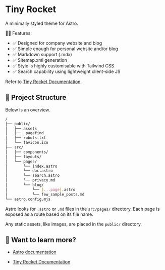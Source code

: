 # Tiny Rocket

A minimally styled theme for Astro.

🧑‍🚀 Features:

- ✅ Designed for company website and blog
- ✅ Simple enough for personal website and/or blog
- ✅ Markdown support (.mdx)
- ✅ Sitemap.xml generation
- ✅ Style is highly customisable with Tailwind CSS
- ✅ Search capability using lightweight client-side JS

Refer to [Tiny Rocket Documentation](https://tinyrocket.pages.dev/doc).

## 🚀 Project Structure

Below is an overview.

```bash
/
├── public/
│   ├── assets
│   ├── _pagefind
│   ├── robots.txt
│   └── favicon.ico
├── src/
│   ├── components/
│   ├── layouts/
│   └── pages/
│       └── index.astro
│       └── doc.astro
│       └── search.astro
│       └── privacy.md
│       └── blog/
│           └── [...page].astro
│           └── few_sample_posts.md
└── astro.config.mjs
```

Astro looks for `.astro` or `.md` files in the `src/pages/` directory. Each page is exposed as a route based on its file name.

Any static assets, like images, are placed in the `public/` directory.

## 👀 Want to learn more?

- [Astro documentation](https://github.com/withastro/astro)

- [Tiny Rocket Documentation](https://tinyrocket.pages.dev/doc)
